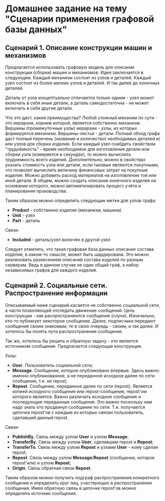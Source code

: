 # Домашнее задание на тему "Сценарии применения графовой базы данных"

## Сценарий 1. Описание конструкции машин и механизмов
Предлагается использовать графовую модель для описания конструкции (сборки) машин и механизмов.
Идея заключается в следующем. Каждый механизм состоит из узлов и деталей. Каждый
узел состоит из более мелких узлов и деталей. И так далее до конечных деталей.

Деталь от узла концептуально отличается только одним - узел может включать в себя иные детали,
а деталь самодостаточна - не может включать в себя другие детали.

Что это даст, какие преимущества? Любой сложный механим по сути - это иерархия, корнем которой,
является собственно механизм. Вершины (промежуточные узлы) иерархии - узлы, из которых формируется механизм.
Вершины-листья - детали. Полный обход графа даст полный перечень (название и количество) необходимых деталей и/или узлов 
для сборки изделия. Если каждый узел снабдить свойством "трудоёмкость" - время необходимое для изготовления детали или
сборки узла (измеряется в секундах), то можно вычислить трудоемкость всего изделия. Дополнительно, можно в свойствах
указать стоимость узла или детали, если таковые являются покупными, что позволит вычислить величину финансовых затрат
на покупные изделия. Можно добавить расход материалов на изготовление той или иной детали. В общем, можно создать
описание конечного изделия на основании которого, можно автоматизировать процесс учёта и планирования производства.

Таким образом можно определить следующие метки для узлов графа:

- **Product** - собственно изделие (механизм, машина)
- **Unit** - узел
- **Part** - деталь

Связи:

- **Included** - деталь/узел включён в другой узел

Следует отметить, что такая графовая база данных описания состава изделий, в каком-то смысле, может быть шардирована.
Это можно реализовать разнесением описаний состава изделий по разным серверам. Ведь в данном случае не один общий граф, а набор
независимых графов для каждого изделия.

## Сценарий 2. Социальные сети. Распространение информации
Описываемый ниже сценарий касается не собственно социальной сети, а части позволяющей отследить движение сообщений.
Цель конструкции - как распространяются сообщения (слухи). Изначально, кто-то публикует некоторое сообщение. Далее, подписчики
передают сообщения своим знакомым, те в свою очередь - своим, и так далее. И хотелось бы понять пути распространения сообщения.

Так же, хотелось бы решить и обратную задачу - кто является источником сообщения. Предлагается следующая конструкция.

Узлы:

- **User**. Пользователь социальной сети;
- **Message**. Сообщение, которое опубликовано впервые. Здесь важно: именно опубликованное, а не переданное исходное далее по сети сообщение, т.е. не repost;
- **Repost**. Сообщение, переданное далее по сети (repost). Является копией исходного сообщения или repost-сообщения, repost'ом которого является. Важно различать исходное сообщение и последующие переданные сообщения. Это важно поскольку нам надо знать кто продвинул сообщение по сети. Т.е. получается цепочка repost'ов с каждым из которых связан пользователь, сделавший данный repost.

Связи:

- **PublishBy**. Связь между узлом **User** и узлом **Message**;
- **TransferBy**. Связь между узлом **User**, сделавшим repost и **Repost**;
- **TransferTo**. Связь между узлом **Repost** и узлами **User** - кому сделан repost;
- **Repost**. Связь между узлом **Message**/**Repost** (сообщение, которое repost'или) и узлом **Repost**;
- **Origin**. Связь обратная связи **Repost**.

Таким образом можно получить подграф распространения конкретного сообщения и определить круг лиц, участвующих в распространении сообщения.
Имея обратную связь в цепочке repost'ов можно определить источник сообщения.
